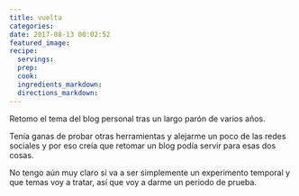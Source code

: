 ```yaml
---
title: vuelta
categories:
date: 2017-08-13 00:02:52
featured_image:
recipe:
  servings:
  prep:
  cook:
  ingredients_markdown:
  directions_markdown:
---
```



Retomo el tema del blog personal tras un largo par&oacute;n de varios a&ntilde;os.

Ten&iacute;a ganas de probar otras herramientas y alejarme un poco de las redes sociales y por eso cre&iacute;a que retomar un blog pod&iacute;a servir para esas dos cosas.

No tengo a&uacute;n muy claro si va a ser simplemente un experimento temporal y que temas voy a tratar, as&iacute; que voy a darme un periodo de prueba.
<br>&nbsp;